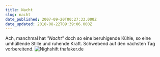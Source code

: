 ```yaml
---
title: Nacht
slug: nacht
date_published: 2007-09-20T00:27:33.000Z
date_updated: 2018-08-22T09:39:06.000Z
---
```


Ach, manchmal hat *"Nacht"* doch so eine beruhigende Kühle, so eine umhüllende Stille und ruhende Kraft. Schwebend auf den nächsten Tag vorbereitend.
![Nighshift thafaker.de](//img527.imageshack.us/img527/8585/nightshiftbq5.jpg)
